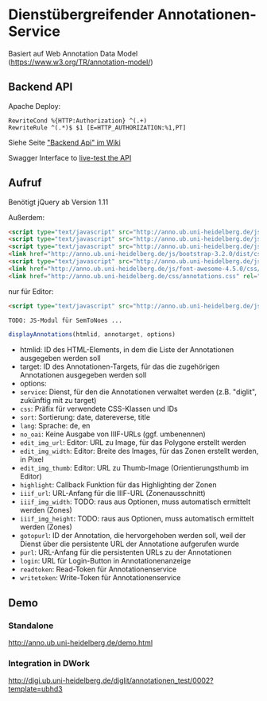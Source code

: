 # Dienstübergreifender Annotationen-Service 

Basiert auf Web Annotation Data Model (https://www.w3.org/TR/annotation-model/)

## Backend API

Apache Deploy:

```
RewriteCond %{HTTP:Authorization} ^(.+)
RewriteRule ^(.*)$ $1 [E=HTTP_AUTHORIZATION:%1,PT]
```

Siehe Seite ["Backend Api" im Wiki](https://gitlab.ub.uni-heidelberg.de/Webservices/AnnotationService/wikis/backend-api)

Swagger Interface to [live-test the API](http://anno.ub.uni-heidelberg.de/dist/swagger-ui)

## Aufruf

Benötigt jQuery ab Version 1.11

Außerdem:

```html
<script type="text/javascript" src="http://anno.ub.uni-heidelberg.de/js/vue.js"></script>                                                                
<script type="text/javascript" src="http://anno.ub.uni-heidelberg.de/js/annotations.js"></script>                                                        
<script type="text/javascript" src="http://anno.ub.uni-heidelberg.de/js/js.cookie-2.1.2.min.js"></script>                                                
<link href="http://anno.ub.uni-heidelberg.de/js/bootstrap-3.2.0/dist/css/bootstrap.min.css" rel="stylesheet" type="text/css">                            
<script type="text/javascript" src="http://anno.ub.uni-heidelberg.de/js/bootstrap-3.2.0/dist/js/bootstrap.min.js"></script>                              
<link href="http://anno.ub.uni-heidelberg.de/js/font-awesome-4.5.0/css/font-awesome.min.css" rel="stylesheet" type="text/css">                           
<link href="http://anno.ub.uni-heidelberg.de/css/annotations.css" rel="stylesheet" type="text/css">                                                      
```

nur für Editor:

```html
<script type="text/javascript" src="http://anno.ub.uni-heidelberg.de/js/tinymce/tinymce.min.js"></script>

TODO: JS-Modul für SemToNoes ...
```

```js
displayAnnotations(htmlid, annotarget, options)
```

* htmlid: ID des HTML-Elements, in dem die Liste der Annotationen ausgegeben werden soll
* target: ID des Annotationen-Targets, für das die zugehörigen Annotationen ausgegeben werden soll
* options:
 * `service`: Dienst, für den die Annotationen verwaltet werden (z.B. "diglit", zukünftig mit zu target)
 * `css`: Präfix für verwendete CSS-Klassen und IDs
 * `sort`: Sortierung: date, datereverse, title
 * `lang`: Sprache: de, en
 * `no_oai`: Keine Ausgabe von IIIF-URLs (ggf. umbenennen)
 * `edit_img_url`: Editor: URL zu Image, für das Polygone erstellt werden
 * `edit_img_width`: Editor: Breite des Images, für das Zonen erstellt werden, in Pixel
 * `edit_img_thumb`: Editor: URL zu Thumb-Image (Orientierungsthumb im Editor)
 * `highlight`: Callback Funktion für das Highlighting der Zonen
 * `iiif_url`: URL-Anfang für die IIIF-URL (Zonenausschnitt)
 * `iiif_img_width`: TODO: raus aus Optionen, muss automatisch ermittelt werden (Zones)
 * `iiif_img_height`: TODO: raus aus Optionen, muss automatisch ermittelt werden (Zones)
 * `gotopurl`: ID der Annotation, die hervorgehoben werden soll, weil der Dienst über die persistente URL der Annotatione aufgerufen wurde
 * `purl`: URL-Anfang für die persistenten URLs zu der Annotationen
 * `login`: URL für Login-Button in Annotationenanzeige
 * `readtoken`: Read-Token für Annotationenservice
 * `writetoken`: Write-Token für Annotationenservice


## Demo

### Standalone
http://anno.ub.uni-heidelberg.de/demo.html

### Integration in DWork

http://digi.ub.uni-heidelberg.de/diglit/annotationen_test/0002?template=ubhd3
